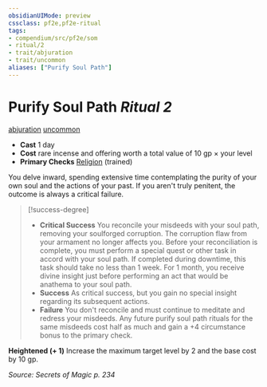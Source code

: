 ```yaml
---
obsidianUIMode: preview
cssclass: pf2e,pf2e-ritual
tags:
- compendium/src/pf2e/som
- ritual/2
- trait/abjuration
- trait/uncommon
aliases: ["Purify Soul Path"]
---
```

# Purify Soul Path *Ritual 2*  
[abjuration](rules/traits/abjuration.md)  [uncommon](rules/traits/uncommon.md)  

- **Cast** 1 day
- **Cost** rare incense and offering worth a total value of 10 gp × your level
- **Primary Checks** [Religion](compendium/skills.md#Religion) (trained)

You delve inward, spending extensive time contemplating the purity of your own soul and the actions of your past. If you aren't truly penitent, the outcome is always a critical failure.

> [!success-degree] 
> - **Critical Success** You reconcile your misdeeds with your soul path, removing your soulforged corruption. The corruption flaw from your armament no longer affects you. Before your reconciliation is complete, you must perform a special quest or other task in accord with your soul path. If completed during downtime, this task should take no less than 1 week. For 1 month, you receive divine insight just before performing an act that would be anathema to your soul path.
> - **Success** As critical success, but you gain no special insight regarding its subsequent actions.
> - **Failure** You don't reconcile and must continue to meditate and redress your misdeeds. Any future purify soul path rituals for the same misdeeds cost half as much and gain a +4 circumstance bonus to the primary check.

**Heightened (+ 1)** Increase the maximum target level by 2 and the base cost by 10 gp.

*Source: Secrets of Magic p. 234*